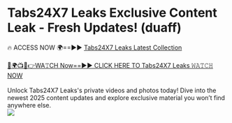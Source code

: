 # Tabs24X7 Leaks Exclusive Content Leak - Fresh Updates! (duaff)

🔥 ACCESS NOW 🌍==►► <a href="https://tinyurl.com/kvy9nzfs" rel="nofollow">Tabs24X7 Leaks Latest Collection</a>
<br><br>
[🔴🌍📺📱👉WA𝚃CH Now==►► CLICK HERE TO Tabs24X7 Leaks 𝚆𝙰𝚃𝙲𝙷 NOW](https://tinyurl.com/kvy9nzfs)
<br><br>
Unlock Tabs24X7 Leaks's private videos and photos today! Dive into the newest 2025 content updates and explore exclusive material you won’t find anywhere else.
<br>
<a href="https://tinyurl.com/kvy9nzfs" rel="nofollow" data-target="animated-image.originalLink"><img src="https://camo.githubusercontent.com/8a4f000d20f83aca3bf7ec5f350d767afa0574a8a352519fd8cfa583a6f93a33/68747470733a2f2f692e696d6775722e636f6d2f644a486b345a712e676966" data-canonical-src="https://i.imgur.com/dJHk4Zq.gif" style="max-width: 100%; display: inline-block;" data-target="animated-image.originalImage"></a>
<br>

